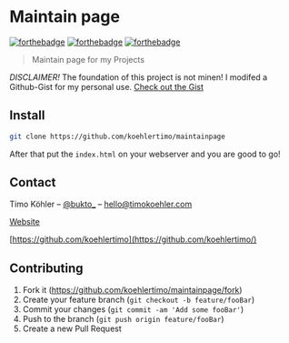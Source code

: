 # Maintain page
[![forthebadge](https://forthebadge.com/images/badges/built-with-love.svg)](https://forthebadge.com) [![forthebadge](https://forthebadge.com/images/badges/made-with-python.svg)](https://forthebadge.com) [![forthebadge](https://forthebadge.com/images/badges/check-it-out.svg)](https://forthebadge.com)

> Maintain page for my Projects

*DISCLAIMER!*
The foundation of this project is not minen! I modifed a Github-Gist for my personal use. [Check out the Gist](https://gist.github.com/pitch-gist/2999707)

## Install 

```bash
git clone https://github.com/koehlertimo/maintainpage
```

After that put the `index.html` on your webserver and you are good to go!

## Contact

Timo Köhler – [@bukto_](https://twitter.com/bukto_) – hello@timokoehler.com

[Website](https://www.timokoehler.com)

[https://github.com/koehlertimo](https://github.com/koehlertimo/)

## Contributing
1. Fork it (<https://github.com/koehlertimo/maintainpage/fork>)
2. Create your feature branch (`git checkout -b feature/fooBar`)
3. Commit your changes (`git commit -am 'Add some fooBar'`)
4. Push to the branch (`git push origin feature/fooBar`)
5. Create a new Pull Request



